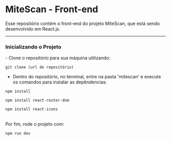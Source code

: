 # MiteScan - Front-end
Esse repositório contém o front-end do projeto MiteScan, que está sendo desenvolvido em React.js.
<hr>
<h3>Inicializando o Projeto</h3>
- Clone o repositório para sua máquina utilizando:

`git clone (url do repositório)` <br>

- Dentro do repositório, no terminal, entre na pasta 'mitescan' e execute os comandos para instalar as depêndencias:

  
`npm install` <br>


`npm install react-router-dom` <br>


`npm install react-icons` <br>


<br>
Por fim, rode o projeto com:

`npm run dev`


